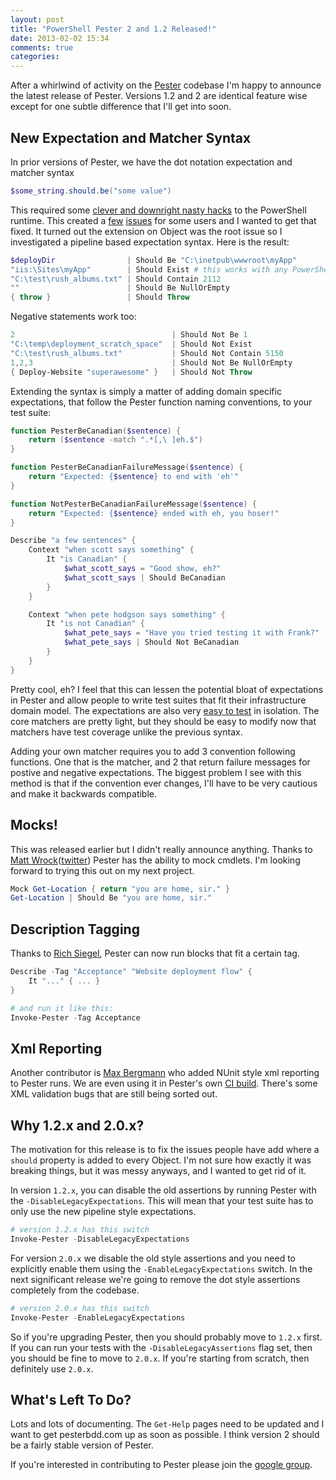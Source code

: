 ```yaml
---
layout: post
title: "PowerShell Pester 2 and 1.2 Released!"
date: 2013-02-02 15:34
comments: true
categories:
---
```

After a whirlwind of activity on the [Pester](https://github.com/pester/Pester) codebase I'm happy to announce the latest release of Pester. Versions 1.2 and 2 are identical feature wise except for one subtle difference that I'll get into soon.

## New Expectation and Matcher Syntax

In prior versions of Pester, we have the dot notation expectation and matcher syntax

```powershell
$some_string.should.be("some value")
```

This required some [clever and downright nasty hacks](https://github.com/pester/Pester/blob/bf3afbf330808cfee8a26665a77c9388ae432286/ObjectAdaptations/types.ps1xml) to the PowerShell runtime. This created a [few](https://github.com/pester/Pester/issues/19) [issues](https://github.com/pester/Pester/issues/27) for some users and I wanted to get that fixed. It turned out the extension on Object was the root issue so I investigated a pipeline based expectation syntax. Here is the result:

```powershell
$deployDir                | Should Be "C:\inetpub\wwwroot\myApp"
"iis:\Sites\myApp"        | Should Exist # this works with any PowerShell provider
"C:\test\rush_albums.txt" | Should Contain 2112
""                        | Should Be NullOrEmpty
{ throw }                 | Should Throw
```

Negative statements work too:

```powershell
2                                   | Should Not Be 1
"C:\temp\deployment_scratch_space"  | Should Not Exist
"C:\test\rush_albums.txt"           | Should Not Contain 5150
1,2,3                               | Should Not Be NullOrEmpty
{ Deploy-Website "superawesome" }   | Should Not Throw
```

Extending the syntax is simply a matter of adding domain specific expectations, that follow the Pester function naming
conventions, to your test suite:

```powershell
function PesterBeCanadian($sentence) {
    return ($sentence -match ".*[,\ ]eh.$")
}

function PesterBeCanadianFailureMessage($sentence) {
    return "Expected: {$sentence} to end with 'eh'"
}

function NotPesterBeCanadianFailureMessage($sentence) {
    return "Expected: {$sentence} ended with eh, you hoser!"
}

Describe "a few sentences" {
    Context "when scott says something" {
        It "is Canadian" {
            $what_scott_says = "Good show, eh?" 
            $what_scott_says | Should BeCanadian
        }
    }

    Context "when pete hodgson says something" {
        It "is not Canadian" {
            $what_pete_says = "Have you tried testing it with Frank?"
            $what_pete_says | Should Not BeCanadian
        }
    }
}
```

Pretty cool, eh? I feel that this can lessen the potential bloat of expectations in Pester and allow people to write
test suites that fit their infrastructure domain model. The expectations are also very [easy to test](https://github.com/pester/Pester/blob/master/Functions/Assertions/Be.Tests.ps1) in isolation. The core matchers are pretty light, but they should be easy to modify now that matchers have test coverage unlike the previous syntax.

Adding your own matcher requires you to add 3 convention following functions. One that is the matcher, and 2 that return
failure messages for postive and negative expectations. The biggest problem I see with this method is that if the
convention ever changes, I'll have to be very cautious and make it backwards compatible.

## Mocks!

This was released earlier but I didn't really announce anything. Thanks to [Matt Wrock](http://www.mattwrock.com/)([twitter](https://twitter.com/mwrockx)) Pester has the ability to mock cmdlets. I'm looking forward to trying this out on my next project.

```powershell
Mock Get-Location { return "you are home, sir." }
Get-Location | Should Be "you are home, sir."
```

## Description Tagging

Thanks to [Rich Siegel](https://github.com/rismoney), Pester can now run blocks that fit a certain tag.

```powershell
Describe -Tag "Acceptance" "Website deployment flow" {
    It "..." { ... }
}

# and run it like this:
Invoke-Pester -Tag Acceptance
```

## Xml Reporting

Another contributor is [Max Bergmann](https://github.com/mbergmann) who added NUnit style xml reporting to Pester runs.
We are even using it in Pester's own [CI build](http://teamcity.codebetter.com/project.html?projectId=project261&tab=projectOverview).
There's some XML validation bugs that are still being sorted out.

## Why 1.2.x and 2.0.x?

The motivation for this release is to fix the issues people have add where a `should` property is added to every Object.
I'm not sure how exactly it was breaking things, but it was messy anyways, and I wanted to get rid of it.

In version `1.2.x`, you can disable the old assertions by running Pester with the `-DisableLegacyExpectations`. This will
mean that your test suite has to only use the new pipeline style expectations.

```powershell
# version 1.2.x has this switch
Invoke-Pester -DisableLegacyExpectations
```

For version `2.0.x` we disable the old style assertions and you need to explicitly enable them using the
`-EnableLegacyExpectations` switch. In the next significant release we're going to remove the dot style assertions
completely from the codebase.

```powershell
# version 2.0.x has this switch
Invoke-Pester -EnableLegacyExpectations
```

So if you're upgrading Pester, then you should probably move to `1.2.x` first. If you can run your tests with the
`-DisableLegacyAssertions` flag set, then you should be fine to move to `2.0.x`. If you're starting from scratch, then
definitely use `2.0.x`.

## What's Left To Do?

Lots and lots of documenting. The `Get-Help` pages need to be updated and I want to get pesterbdd.com up as soon as
possible. I think version 2 should be a fairly stable version of Pester.

If you're interested in contributing to Pester please join the [google group](https://groups.google.com/forum/?fromgroups#!forum/pester).


